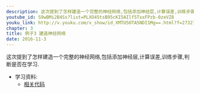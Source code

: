 ```yaml
---
description: 这次提到了怎样建造一个完整的神经网络,包括添加神经层,计算误差,训练步骤,判断是否在学习.
youtube_id: S9wBMi2B4Ss?list=PLXO45tsB95cKI5AIlf5TxxFPzb-0zeVZ8
youku_link: http://v.youku.com/v_show/id_XMTU5OTA5NDI1Mg==.html?f=27327189&o=1
chapter: 3
title: 例子3 建造神经网络
date: 2016-11-3
---
```



这次提到了怎样建造一个完整的神经网络,包括添加神经层,计算误差,训练步骤,判断是否在学习.

* 学习资料:
  * [相关代码](https://github.com/MorvanZhou/tutorials/blob/master/tensorflowTUT/tensorflow11_build_network.py)
